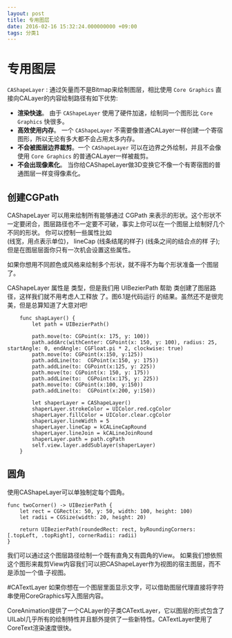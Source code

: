```yaml
---
layout: post
title: 专用图层
date: 2016-02-16 15:32:24.000000000 +09:00
tags: 分类1
---
```


# 专用图层
 `CAShapeLayer` : 通过矢量而不是Bitmap来绘制图层，相比使用 `Core Graphics` 直接向CALayer的内容绘制路径有如下优势:  

- **渲染快速**。 由于 `CAShapeLayer` 使用了硬件加速，绘制同一个图形比 `Core Graphics` 快很多。  
- **高效使用内存**。 一个 `CAShapeLayer` 不需要像普通CALayer一样创建一个寄宿图形，所以无论有多大都不会占用太多内存。
- **不会被图层边界裁剪**。一个 `CAShapeLayer` 可以在边界之外绘制，并且不会像使用 `Core Graphics` 的普通CALayer一样被裁剪。
- **不会出现像素化**。 当你给CAShapeLayer做3D变换它不像一个有寄宿图的普通图层一样变得像素化。

## 创建CGPath

CAShapeLayer 可以用来绘制所有能够通过 CGPath 来表示的形状。这个形状不一定要闭合，图层路径也不一定要不可破，事实上你可以在一个图层上绘制好几个不同的形状。
你可以控制一些属性比如   
(线宽，用点表示单位)， 
lineCap (线条结尾的样子)
(线条之间的结合点的样 子);
但是在图层层面你只有一次机会设置这些属性。

如果你想用不同颜色或风格来绘制多个形状，就不得不为每个形状准备一个图层了。


 CAShapeLayer 属性是   类型，但是我们用 UIBezierPath 帮助 类创建了图层路径，这样我们就不用考虑人工释放 了。图6.1是代码运行 的结果。虽然还不是很完美，但是总算知道了大意对吧!

```
    func shapLayer() {
        let path = UIBezierPath()
        
        path.move(to: CGPoint(x: 175, y: 100))
        path.addArc(withCenter: CGPoint(x: 150, y: 100), radius: 25, startAngle: 0, endAngle: CGFloat.pi * 2, clockwise: true)
        path.move(to: CGPoint(x:150, y:125))
        path.addLine(to:  CGPoint(x:150, y: 175))
        path.addLine(to: CGPoint(x:125, y: 225))
        path.move(to: CGPoint(x: 150, y: 175))
        path.addLine(to:  CGPoint(x:175, y: 225))
        path.move(to: CGPoint(x:100, y:150))
        path.addLine(to:  CGPoint(x:200, y:150))
        
        let shaperLayer = CAShapeLayer()
        shaperLayer.strokeColor = UIColor.red.cgColor
        shaperLayer.fillColor = UIColor.clear.cgColor
        shaperLayer.lineWidth = 5
        shaperLayer.lineCap = kCALineCapRound
        shaperLayer.lineJoin = kCALineJoinRound
        shaperLayer.path = path.cgPath
        self.view.layer.addSublayer(shaperLayer)
    }
```    

## 圆角
使用CAShapeLayer可以单独制定每个圆角。


```
func twoCorner() -> UIBezierPath {
    let rect = CGRect(x: 50, y: 50, width: 100, height: 100)
    let radii = CGSize(width: 20, height: 20)
 
    return UIBezierPath(roundedRect: rect, byRoundingCorners: [.topLeft, .topRight], cornerRadii: radii)
}
```    
我们可以通过这个图层路径绘制一个既有直角又有圆角的View。
如果我们想依照这个图形来裁剪View内容我们可以把CAShapeLayer作为视图的宿主图层，而不是添加一个值·子视图。


#CATextLayer
如果你想在一个图层里面显示文字，可以借助图层代理直接将字符串使用CoreGraphics写入图层内容。

CoreAnimation提供了一个CALayer的子类CATextLayer，它以图层的形式包含了UILabl几乎所有的绘制特性并且额外提供了一些新特性。CATextLayer使用了CoreText渲染速度很快。

















